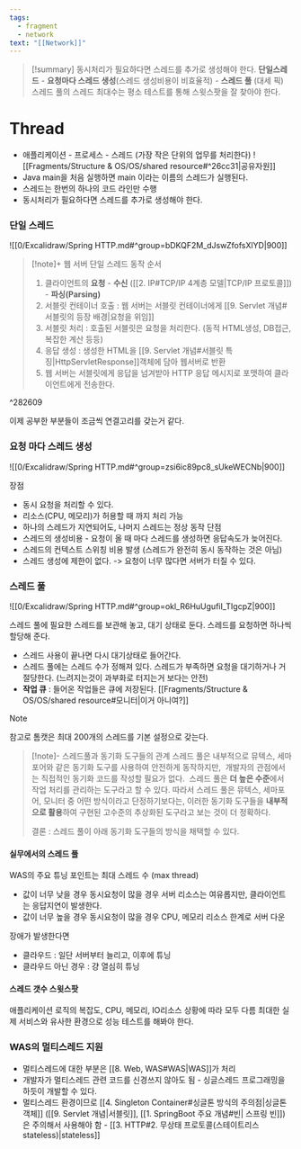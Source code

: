 ```yaml
---
tags:
  - fragment
  - network
text: "[[Network]]"
---
```


> [!summary]
> 동시처리가 필요하다면 스레드를 추가로 생성해야 한다.
> **단일스레드** - **요청마다 스레드 생성**(스레드 생성비용이 비효율적) - **스레드 풀**  (대세 픽)
> 스레드 풀의 스레드 최대수는 평소 테스트를 통해 스윗스팟을 잘 찾아야 한다.

# Thread
- 애플리케이션 - 프로세스 - 스레드 (가장 작은 단위의 업무를 처리한다)
![[Fragments/Structure & OS/OS/shared resource#^26cc31|공유자원]]
- Java main을 처음 실행하면 main 이라는 이름의 스레드가 실행된다. 
- 스레드는 한번의 하나의 코드 라인만 수행
- 동시처리가 필요하다면 스레드를 추가로 생성해야 한다.

### 단일 스레드
![[0/Excalidraw/Spring HTTP.md#^group=bDKQF2M_dJswZfofsXlYD|900]]


> [!note]+ 웹 서버 단일 스레드 동작 순서
> 1. 클라이언트의 **요청** - **수신** ([[2. IP#TCP/IP 4계층 모델|TCP/IP 프로토콜]]) - **파싱(Parsing)**
> 2. 서블릿 컨테이너 호출 : 웹 서버는 서블릿 컨테이너에게 [[9. Servlet 개념#서블릿의 등장 배경|요청을 위임]]
> 3. 서블릿 처리 : 호출된 서블릿은 요청을 처리한다. (동적 HTML생성, DB접근, 복잡한 계산 등등)
> 4. 응답 생성 : 생성한 HTML을 [[9. Servlet 개념#서블릿 특징|HttpServletResponse]]객체에 담아 웹서버로 반환
> 5. 웹 서버는 서블릿에게 응답을 넘겨받아 HTTP 응답 메시지로 포맷하여 클라이언트에게 전송한다.

^282609

이제 공부한 부분들이 조금씩 연결고리를 갖는거 같다.

### 요청 마다 스레드 생성
![[0/Excalidraw/Spring HTTP.md#^group=zsi6ic89pc8_sUkeWECNb|900]]



장점
- 동시 요청을 처리할 수 있다.
- 리소스(CPU, 메모리)가 허용할 때 까지 처리 가능
- 하나의 스레드가 지연되어도, 나머지 스레드는 정상 동작
단점
- 스레드의 생성비용 - 요청이 올 때 마다 스레드를 생성하면 응답속도가 늦어진다.
- 스레드의 컨텍스트 스위칭 비용 발생 (스레드가 완전히 동시 동작하는 것은 아님)
- 스레드 생성에 제한이 없다. -> 요청이 너무 많다면 서버가 터질 수 있다.

### 스레드 풀
![[0/Excalidraw/Spring HTTP.md#^group=okl_R6HuUgufiI_TIgcpZ|900]]

스레드 풀에 필요한 스레드를 보관해 놓고, 대기 상태로 둔다. 스레드를 요청하면 하나씩 할당해 준다.
- 스레드 사용이 끝나면 다시 대기상태로 들어간다.
- 스레드 풀에는 스레드 수가 정해져 있다. 스레드가 부족하면 요청을 대기하거나 거절당한다. (느려지는것이 과부화로 터지는거 보다는 안전)
- **작업 큐** : 들어온 작업들은 큐에 저장된다. [[Fragments/Structure & OS/OS/shared resource#모니터|이거 아니여?]]

> [!note]
> 참고로 톰캣은 최대 200개의 스레드를 기본 설정으로 갖는다.

> [!note]-   스레드풀과 동기화 도구들의 관계
> 스레드 풀은 내부적으로 뮤텍스, 세마포어와 같은 동기화 도구를 사용하여 안전하게 동작하지만, 
> 개발자의 관점에서는 직접적인 동기화 코드를 작성할 필요가 없다. 
> 스레드 풀은 **더 높은 수준**에서 작업 처리를 관리하는 도구라고 할 수 있다.
>따라서 스레드 풀은 뮤텍스, 세마포어, 모니터 중 어떤 방식이라고 단정하기보다는, 
>이러한 동기화 도구들을 **내부적으로 활용**하여 구현된 고수준의 추상화된 도구라고 보는 것이 더 정확하다.
>
>결론 : 스레드 풀이 아래 동기화 도구들의 방식을 채택할 수 있다.




#### 실무에서의 스레드 풀
WAS의 주요 튜닝 포인트는 최대 스레드 수 (max thread)
- 값이 너무 낮을 경우
  동시요청이 많을 경우 서버 리소스는 여유롭지만, 클라이언트는 응답지연이 발생한다.
- 값이 너무 높을 경우
  동시요청이 많을 경우 CPU, 메모리 리소스 한계로 서버 다운

장애가 발생한다면
- 클라우드 : 일단 서버부터 늘리고, 이후에 튜닝
- 클라우드 아닌 경우 : 걍 열심히 튜닝
  


#### 스레드 갯수 스윗스팟
애플리케이션 로직의 복잡도, CPU, 메모리, IO리소스 상황에 따라 모두 다름
최대한 실제 서비스와 유사한 환경으로 성능 테스트를 해봐야 한다.


### WAS의 멀티스레드 지원
- 멀티스레드에 대한 부분은 [[8. Web, WAS#WAS|WAS]]가 처리
- 개발자가 멀티스레드 관련 코드를 신경쓰지 않아도 됨 - 싱글스레드 프로그래밍을 하듯이 개발할 수 있다.
- 멀티스레드 환경이므로 [[4. Singleton Container#싱글톤 방식의 주의점|싱글톤 객체]] ([[9. Servlet 개념|서블릿]], [[1. SpringBoot 주요 개념#빈| 스프링 빈]])은 주의해서 사용해야 함 - [[3. HTTP#2. 무상태 프로토콜(스테이트리스 stateless)|stateless]]
